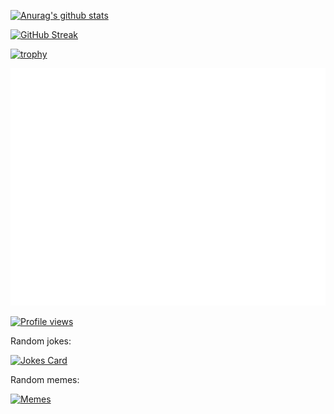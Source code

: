 [![Anurag's github stats](https://github-readme-stats.vercel.app/api?username=cnwillz&count_private=true&show_icons=true)](https://github.com/cnwillz)


[![GitHub Streak](https://github-readme-streak-stats.herokuapp.com/?user=cnwillz)](https://github.com/cnwillz)


[![trophy](https://github-profile-trophy.vercel.app/?username=cnwillz&theme=flat)](https://github.com/cnwillz)


[![GitHub metrics](https://raw.githubusercontent.com/cnwillz/cnwillz/main/github-metrics.svg)](https://github.com/cnwillz)


[![Profile views](https://komarev.com/ghpvc/?username=cnwillz)](https://github.com/cnwillz)


Random jokes:

[![Jokes Card](https://readme-jokes.vercel.app/api)](https://github.com/ABSphreak/readme-jokes)


Random memes:

[![Memes](https://random-memer.herokuapp.com/)](https://github.com/techytushar/random-memer)

